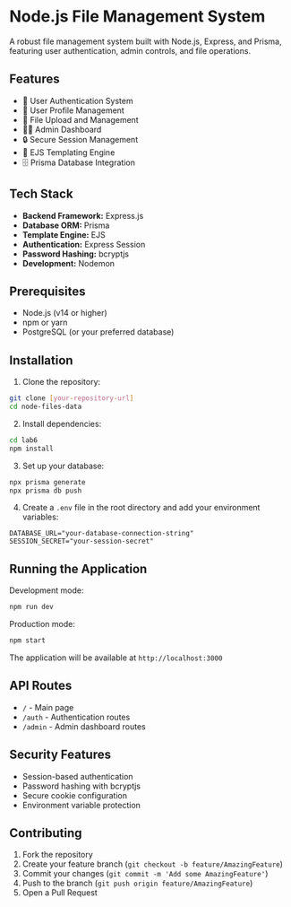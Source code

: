 # Node.js File Management System

A robust file management system built with Node.js, Express, and Prisma, featuring user authentication, admin controls, and file operations.

## Features

- 🔐 User Authentication System
- 👤 User Profile Management
- 📁 File Upload and Management
- 👨‍💼 Admin Dashboard
- 🔒 Secure Session Management
- 🎨 EJS Templating Engine
- 🗄️ Prisma Database Integration

## Tech Stack

- **Backend Framework:** Express.js
- **Database ORM:** Prisma
- **Template Engine:** EJS
- **Authentication:** Express Session
- **Password Hashing:** bcryptjs
- **Development:** Nodemon

## Prerequisites

- Node.js (v14 or higher)
- npm or yarn
- PostgreSQL (or your preferred database)

## Installation

1. Clone the repository:
```bash
git clone [your-repository-url]
cd node-files-data
```

2. Install dependencies:
```bash
cd lab6
npm install
```

3. Set up your database:
```bash
npx prisma generate
npx prisma db push
```

4. Create a `.env` file in the root directory and add your environment variables:
```env
DATABASE_URL="your-database-connection-string"
SESSION_SECRET="your-session-secret"
```

## Running the Application

Development mode:
```bash
npm run dev
```

Production mode:
```bash
npm start
```

The application will be available at `http://localhost:3000`

## API Routes

- `/` - Main page
- `/auth` - Authentication routes
- `/admin` - Admin dashboard routes

## Security Features

- Session-based authentication
- Password hashing with bcryptjs
- Secure cookie configuration
- Environment variable protection

## Contributing

1. Fork the repository
2. Create your feature branch (`git checkout -b feature/AmazingFeature`)
3. Commit your changes (`git commit -m 'Add some AmazingFeature'`)
4. Push to the branch (`git push origin feature/AmazingFeature`)
5. Open a Pull Request
